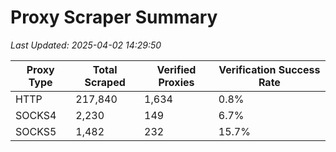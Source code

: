 # Proxy Scraper Summary

_Last Updated: 2025-04-02 14:29:50_

| Proxy Type | Total Scraped | Verified Proxies | Verification Success Rate |
|------------|--------------|------------------|--------------------------|
| HTTP | 217,840 | 1,634 | 0.8% |
| SOCKS4 | 2,230 | 149 | 6.7% |
| SOCKS5 | 1,482 | 232 | 15.7% |
